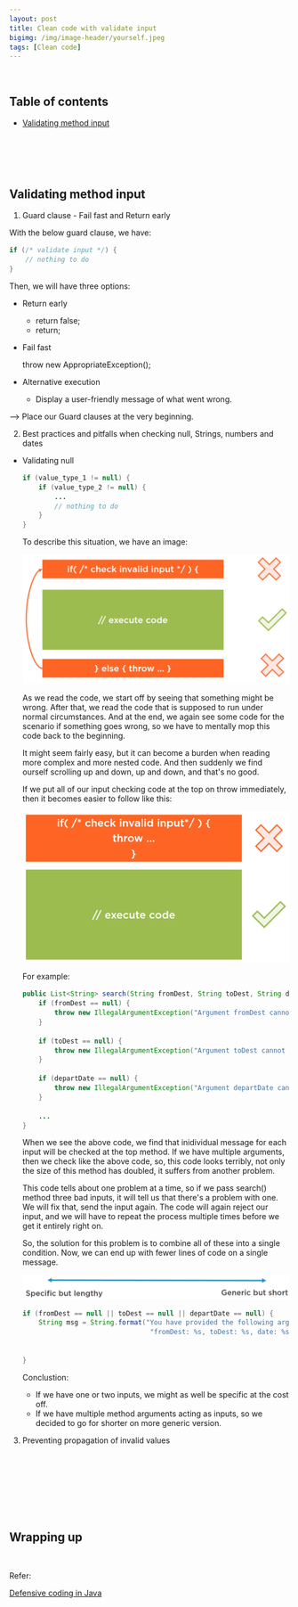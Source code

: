 ```yaml
---
layout: post
title: Clean code with validate input
bigimg: /img/image-header/yourself.jpeg
tags: [Clean code]
---
```





<br>

## Table of contents

- [Validating method input](#validating-method-input)



<br>

## 





<br>

## Validating method input
1. Guard clause - Fail fast and Return early

With the below guard clause, we have:

```java
if (/* validate input */) {
    // nothing to do    
}
```

Then, we will have three options:
- Return early

    - return false;
    - return;

- Fail fast

    throw new AppropriateException();

- Alternative execution

    - Display a user-friendly message of what went wrong.

--> Place our Guard clauses at the very beginning.

2. Best practices and pitfalls when checking null, Strings, numbers and dates
- Validating null

    ```java
    if (value_type_1 != null) {
        if (value_type_2 != null) {
            ...
            // nothing to do
        }
    }
    ```

    To describe this situation, we have an image:

    ![](../img/clean-code/defensive-coding/validating-null.png)

    As we read the code, we start off by seeing that something might be wrong. After that, we read the code that is supposed to run under normal circumstances. And at the end, we again see some code for the scenario if something goes wrong, so we have to mentally mop this code back to the beginning.

    It might seem fairly easy, but it can become a burden when reading more complex and more nested code. And then suddenly we find ourself scrolling up and down, up and down, and that's no good.

    If we put all of our input checking code at the top on throw immediately, then it becomes easier to follow like this:

    ![](../img/clean-code/defensive-coding/validating-null-2.png)

    For example:

    ```java
    public List<String> search(String fromDest, String toDest, String departDate, int passengerNum) {
        if (fromDest == null) {
            throw new IllegalArgumentException("Argument fromDest cannot be null");
        }

        if (toDest == null) {
            throw new IllegalArgumentException("Argument toDest cannot be null");
        }

        if (departDate == null) {
            throw new IllegalArgumentException("Argument departDate cannot be null");
        }

        ...
    } 
    ```

    When we see the above code, we find that inidividual message for each input will be checked at the top method. If we have multiple arguments, then we check like the above code, so, this code looks terribly, not only the size of this method has doubled, it suffers from another problem.
    
    This code tells about one problem at a time, so if we pass search() method three bad inputs, it will tell us that there's a problem with one. We will fix that, send the input again. The code will again reject our input, and we will have to repeat the process multiple times before we get it entirely right on.

    So, the solution for this problem is to combine all of these into a single condition. Now, we can end up with fewer lines of code on a single message.

    ![](../img/clean-code/defensive-coding/limit-argument-checking.png)

    ```java
    if (fromDest == null || toDest == null || departDate == null) {
        String msg = String.format("You have provided the following arguments, none of them can be null. " + 
                                    "fromDest: %s, toDest: %s, date: %s", fromDest, toDest, departDate);

        
    }
    ```

    Conclustion:
    - If we have one or two inputs, we might as well be specific at the cost off.
    - If we have multiple method arguments acting as inputs, so we decided to go for shorter on more generic version.

3. Preventing propagation of invalid values





<br>

## 




<br>

## 




<br>

## Wrapping up




<br>

Refer:

[Defensive coding in Java](pluralsight.com)